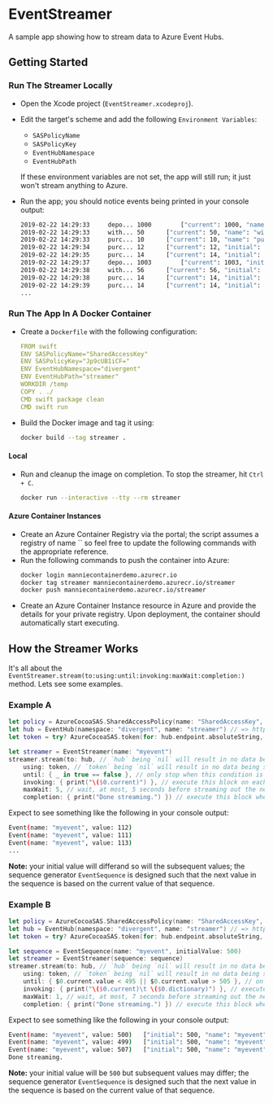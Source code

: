 # EventStreamer
A sample app showing how to stream data to Azure Event Hubs. 

## Getting Started
### Run The Streamer Locally
* Open the Xcode project (`EventStreamer.xcodeproj`).
* Edit the target's scheme and add the following `Environment Variables`:
  * `SASPolicyName`
  * `SASPolicyKey`
  * `EventHubNamespace`
  * `EventHubPath`

  If these environment variables are not set, the app will still run; it just won't stream anything to Azure.
 * Run the app; you should notice events being printed in your console output:
    ```sh
    2019-02-22 14:29:33		depo...	1000 		["current": 1000, "name": "deposit", "initial": 1000]
    2019-02-22 14:29:33		with...	50 		["current": 50, "name": "withdrawal", "initial": 50]
    2019-02-22 14:29:33		purc...	10 		["current": 10, "name": "purchase", "initial": 10]
    2019-02-22 14:29:34		purc...	12 		["current": 12, "initial": 10, "name": "purchase", "previous": 10]
    2019-02-22 14:29:35		purc...	14 		["current": 14, "initial": 10, "name": "purchase", "previous": 12]
    2019-02-22 14:29:37		depo...	1003 		["current": 1003, "initial": 1000, "name": "deposit", "previous": 1000]
    2019-02-22 14:29:38		with...	56 		["current": 56, "initial": 50, "name": "withdrawal", "previous": 50]
    2019-02-22 14:29:38		purc...	14 		["current": 14, "initial": 10, "name": "purchase", "previous": 14]
    2019-02-22 14:29:39		purc...	14 		["current": 14, "initial": 10, "name": "purchase", "previous": 14]
    ...
    ```
 
### Run The App In A Docker Container
* Create a `Dockerfile` with the following configuration:
    ```yml
    FROM swift
    ENV SASPolicyName="SharedAccessKey"
    ENV SASPolicyKey="Jp9cUB1iCF="
    ENV EventHubNamespace="divergent"
    ENV EventHubPath="streamer"
    WORKDIR /temp
    COPY . ./
    CMD swift package clean
    CMD swift run
    ```
* Build the Docker image and tag it using:
    ```sh
    docker build --tag streamer .
    ```
#### Local
* Run and cleanup the image on completion. To stop the streamer, hit  `Ctrl + C`.
    ```sh
    docker run --interactive --tty --rm streamer
    ```
#### Azure Container Instances
* Create an Azure Container Registry via the portal; the script assumes a registry of name `` so feel free to update the following commands with the appropriate reference. 
* Run the following commands to push the container into Azure:
    ```sh
    docker login manniecontainerdemo.azurecr.io
    docker tag streamer manniecontainerdemo.azurecr.io/streamer
    docker push manniecontainerdemo.azurecr.io/streamer
    ```
* Create an Azure Container Instance resource in Azure and provide the details for your private registry.
    Upon deployment, the container should automatically start executing.

## How the Streamer Works
It's all about the `EventStreamer.stream(to:using:until:invoking:maxWait:completion:)` method. Lets see some examples.

### Example A

```swift
let policy = AzureCocoaSAS.SharedAccessPolicy(name: "SharedAccessKey", key: "Jp9cUB1iCF=")
let hub = EventHub(namespace: "divergent", name: "streamer") // => http://divergent.servicebus.windows.net/streamer
let token = try? AzureCocoaSAS.token(for: hub.endpoint.absoluteString, using: policy, lifetime: 60 * 60) // expires after 1 hour

let streamer = EventStreamer(name: "myevent")
streamer.stream(to: hub, // `hub` being `nil` will result in no data being sent to Azure (i.e. offline mode)
    using: token, // `token` being `nil` will result in no data being sent to Azure (i.e. offline mode)
    until: { _ in true == false }, // only stop when this condition is met; this is a function mathing signature: (EventSequence)->Bool
    invoking: { print("\($0.current)") }, // execute this block on each event begin streamed; this is a function mathing signature: (EventSequence)->Void
    maxWait: 5, // wait, at most, 5 seconds before streaming out the next event
    completion: { print("Done streaming.") }) // execute this block when the termination condition is met; this is a function mathing signature: (Void)->Void
```

Expect to see something like the following in your console output:

```sh
Event(name: "myevent", value: 112)
Event(name: "myevent", value: 111)
Event(name: "myevent", value: 113)
...
```

**Note:** your initial value will differand so will the subsequent values; the sequence generator `EventSequence` is designed such that the next value in the sequence is based on the current value of that sequence.

### Example B

```swift
let policy = AzureCocoaSAS.SharedAccessPolicy(name: "SharedAccessKey", key: "Jp9cUB1iCF=")
let hub = EventHub(namespace: "divergent", name: "streamer") // => http://divergent.servicebus.windows.net/streamer
let token = try? AzureCocoaSAS.token(for: hub.endpoint.absoluteString, using: policy, lifetime: 60 * 60) // expires after 1 hour

let sequence = EventSequence(name: "myevent", initialValue: 500)
let streamer = EventStreamer(sequence: sequence)
streamer.stream(to: hub, // `hub` being `nil` will result in no data being sent to Azure (i.e. offline mode)
    using: token, // `token` being `nil` will result in no data being sent to Azure (i.e. offline mode)
    until: { $0.current.value < 495 || $0.current.value > 505 }, // only stop when this condition is met; this is a function mathing signature: (EventSequence)->Bool
    invoking: { print("\($0.current)\t \($0.dictionary)") }, // execute this block on each event begin streamed; this is a function mathing signature: (EventSequence)->Void
    maxWait: 1, // wait, at most, 7 seconds before streaming out the next event
    completion: { print("Done streaming.") }) // execute this block when the termination condition is met; this is a function mathing signature: (Void)->Void
```

Expect to see something like the following in your console output:

```sh
Event(name: "myevent", value: 500)	 ["initial": 500, "name": "myevent", "current": 500]
Event(name: "myevent", value: 499)	 ["initial": 500, "name": "myevent", "current": 499, "previous": 500]
Event(name: "myevent", value: 507)	 ["initial": 500, "name": "myevent", "current": 507, "previous": 499]
Done streaming.
```

**Note:** your initial value will be `500` but subsequent values may differ; the sequence generator `EventSequence` is designed such that the next value in the sequence is based on the current value of that sequence.
